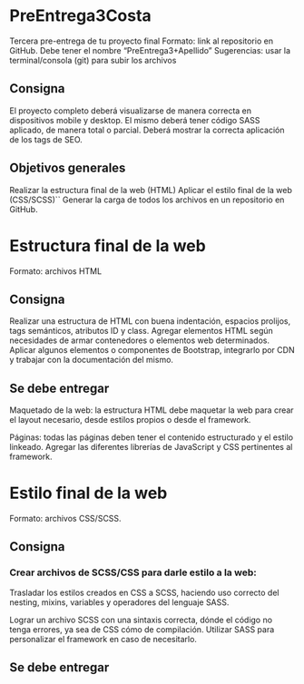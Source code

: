 # PreEntrega3Costa
Tercera pre-entrega de tu proyecto final
  Formato: link al repositorio en GitHub.  Debe tener el nombre “PreEntrega3+Apellido”
  Sugerencias: usar la terminal/consola (git) para subir los archivos
  
## Consigna
  El proyecto completo deberá visualizarse de manera correcta en dispositivos mobile y desktop.
  El mismo deberá tener código SASS aplicado, de manera total o parcial.
  Deberá mostrar la correcta aplicación de los tags de SEO.
  
  
## Objetivos generales
  Realizar la estructura final de la web (HTML)
  Aplicar el estilo final de la web (CSS/SCSS)``
  Generar la carga de todos los archivos en un repositorio en GitHub.

# Estructura final de la web

  Formato: archivos HTML

## Consigna
  Realizar una estructura de HTML con buena indentación, espacios prolijos, tags semánticos, atributos ID y class.
  Agregar elementos HTML según necesidades de armar contenedores o elementos web determinados.
  Aplicar algunos elementos o componentes de Bootstrap, integrarlo por CDN y trabajar con la documentación del mismo.

## Se debe entregar
  Maquetado de la web: la estructura HTML debe maquetar la web para crear el layout necesario, desde estilos propios o desde   el framework.

  Páginas: todas las páginas deben tener el contenido estructurado y el estilo linkeado. Agregar las diferentes librerías de   JavaScript y CSS pertinentes al framework.

# Estilo final de la web
  Formato: archivos CSS/SCSS.

## Consigna
### Crear archivos de SCSS/CSS para darle estilo a la web:

  Trasladar los estilos creados en CSS a SCSS, haciendo uso correcto del nesting, mixins, variables y operadores del lenguaje   SASS.

  Lograr un archivo SCSS con una sintaxis correcta, dónde el código no tenga errores, ya sea de CSS cómo de compilación.
  Utilizar SASS para personalizar el framework en caso de necesitarlo.


## Se debe entregar
